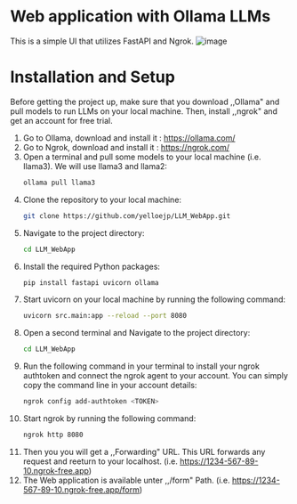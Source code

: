 # Web application with Ollama LLMs
This is a simple UI that utilizes FastAPI and Ngrok. 
![image](https://github.com/yelloejp/LLM_WebApp/assets/45250729/07288f24-1fd8-47ed-92a4-9418b50aa682)

# Installation and Setup
Before getting the project up, make sure that you download ,,Ollama" and pull models to run LLMs on your local machine. 
Then, install ,,ngrok" and get an account for free trial.

1. Go to Ollama, download and install it : https://ollama.com/
2. Go to Ngrok, download and install it : https://ngrok.com/
3. Open a terminal and pull some models to your local machine (i.e. llama3). We will use llama3 and llama2:
   ```bash
   ollama pull llama3
   ```
4. Clone the repository to your local machine:
   ```bash
   git clone https://github.com/yelloejp/LLM_WebApp.git
   ```
5. Navigate to the project directory:
   ```bash
   cd LLM_WebApp
   ```
6. Install the required Python packages:
   ```bash
   pip install fastapi uvicorn ollama
   ```   
7. Start uvicorn on your local machine by running the following command:
   ```bash
   uvicorn src.main:app --reload --port 8080
   ```
8. Open a second terminal and Navigate to the project directory:
   ```bash
   cd LLM_WebApp
   ```
9. Run the following command in your terminal to install your ngrok authtoken and connect the ngrok agent to your account.
   You can simply copy the command line in your account details:
   ```bash
   ngrok config add-authtoken <TOKEN>
   ```
10. Start ngrok by running the following command:
      ```bash
      ngrok http 8080
      ```  
11. Then you you will get a ,,Forwarding" URL. This URL forwards any request and reeturn to your localhost. (i.e. https://1234-567-89-10.ngrok-free.app)
12. The Web application is available unter ,,/form" Path. (i.e. https://1234-567-89-10.ngrok-free.app/form)
